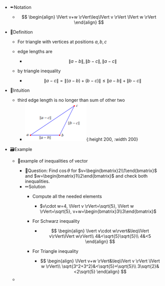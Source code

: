 - ✒Notation
    - $$
      \begin{align}
      \lVert v+w \rVert\leq\lVert v \rVert \lVert w \rVert
      \end{align}
      $$
    
- 📝Definition
    - For triangle with vertices at positions $a,b,c$
    - edge lengths are
        - $$
          \lVert a-b \rVert, \lVert b-c \rVert, \lVert a-c \rVert
          $$
        
    - by triangle inequality
        - $$
          \lVert a-c \rVert = \lVert (a-b)+(b-c) \rVert\leq \lVert a-b \rVert + \lVert b-c \rVert
          $$
        
- 🧠Intuition
    - third edge length is no longer than sum of other two
        - ![name](../assets/triangle_inequality_vectors.png){:height 200, :width 200}
        
- 🗃Example
    - 📌example of inequalities of vector
        - 💬Question: Find $\cos\theta$ for $v=\begin{bmatrix}2\\1\end{bmatrix}$ and $w=\begin{bmatrix}1\\2\end{bmatrix}$ and check both inequalities.
        - ✏Solution
            - Compute all the needed elements
                - $v\cdot w=4, \lVert v \rVert=\sqrt{5}, \lVert w \rVert=\sqrt{5}, v+w=\begin{bmatrix}3\\3\end{bmatrix}$
                
            - For Schwarz inequality
                - $$
                  \begin{align}
                  \lvert v\cdot w\rvert&\leq\lVert v\rVert\lVert w\rVert\\
                  4&<\sqrt{5}\sqrt{5}\\
                  4&<5
                  \end{align}
                  $$
                
            - For Triangle inequality
                - $$
                  \begin{align}
                  \lVert v+w \rVert&\leq\lVert v \rVert \lVert w \rVert\\
                  \sqrt{3^2+3^2}&<\sqrt{5}+\sqrt{5}\\
                  3\sqrt{2}&<2\sqrt{5}
                  \end{align}
                  $$
                
  -
  